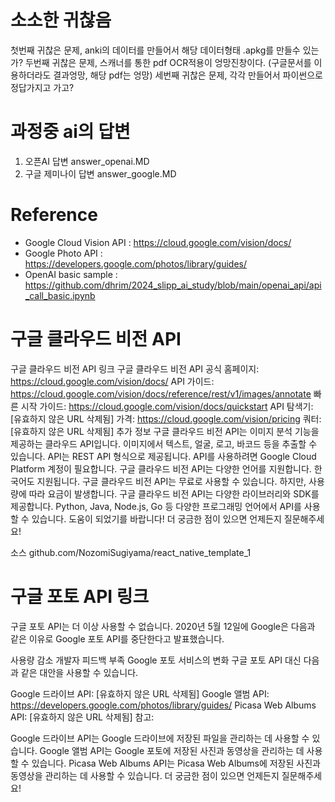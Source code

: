 # 소소한 귀찮음
첫번째 귀찮은 문제, anki의 데이터를 만들어서 해당 데이터형태 .apkg를 만들수 있는가?
두번째 귀찮은 문제, 스캐너를 통한 pdf OCR적용이 엉망진창이다. (구글문서를 이용하더라도 결과엉망, 해당 pdf는 엉망)
세번째 귀찮은 문제, 각각 만들어서 파이썬으로 정답가지고 가고?

# 과정중 ai의 답변
1. 오픈AI 답변 answer_openai.MD
2. 구글 제미나이 답변 answer_google.MD

# Reference
- Google Cloud Vision API : https://cloud.google.com/vision/docs/
- Google Photo API : https://developers.google.com/photos/library/guides/
- OpenAI basic sample : https://github.com/dhrim/2024_slipp_ai_study/blob/main/openai_api/api_call_basic.ipynb



# 구글 클라우드 비전 API
구글 클라우드 비전 API 링크
구글 클라우드 비전 API 공식 홈페이지: https://cloud.google.com/vision/docs/
API 가이드: https://cloud.google.com/vision/docs/reference/rest/v1/images/annotate
빠른 시작 가이드: https://cloud.google.com/vision/docs/quickstart
API 탐색기: [유효하지 않은 URL 삭제됨]
가격: https://cloud.google.com/vision/pricing
쿼터: [유효하지 않은 URL 삭제됨]
추가 정보
구글 클라우드 비전 API는 이미지 분석 기능을 제공하는 클라우드 API입니다. 이미지에서 텍스트, 얼굴, 로고, 바코드 등을 추출할 수 있습니다.
API는 REST API 형식으로 제공됩니다. API를 사용하려면 Google Cloud Platform 계정이 필요합니다.
구글 클라우드 비전 API는 다양한 언어를 지원합니다. 한국어도 지원됩니다.
구글 클라우드 비전 API는 무료로 사용할 수 있습니다. 하지만, 사용량에 따라 요금이 발생합니다.
구글 클라우드 비전 API는 다양한 라이브러리와 SDK를 제공합니다. Python, Java, Node.js, Go 등 다양한 프로그래밍 언어에서 API를 사용할 수 있습니다.
도움이 되었기를 바랍니다!
더 궁금한 점이 있으면 언제든지 질문해주세요!

소스
github.com/NozomiSugiyama/react_native_template_1

# 구글 포토 API 링크
구글 포토 API는 더 이상 사용할 수 없습니다. 2020년 5월 12일에 Google은 다음과 같은 이유로 Google 포토 API를 중단한다고 발표했습니다.

사용량 감소
개발자 피드백 부족
Google 포토 서비스의 변화
구글 포토 API 대신 다음과 같은 대안을 사용할 수 있습니다.

Google 드라이브 API: [유효하지 않은 URL 삭제됨]
Google 앨범 API: https://developers.google.com/photos/library/guides/
Picasa Web Albums API: [유효하지 않은 URL 삭제됨]
참고:

Google 드라이브 API는 Google 드라이브에 저장된 파일을 관리하는 데 사용할 수 있습니다.
Google 앨범 API는 Google 포토에 저장된 사진과 동영상을 관리하는 데 사용할 수 있습니다.
Picasa Web Albums API는 Picasa Web Albums에 저장된 사진과 동영상을 관리하는 데 사용할 수 있습니다.
더 궁금한 점이 있으면 언제든지 질문해주세요!
